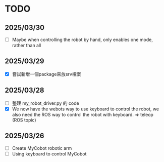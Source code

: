 # TODO

## 2025/03/30
- [ ] Maybe when controlling the robot by hand, only enables one mode, rather than all

## 2025/03/29

- [x] 嘗試新增一個package來放srv檔案

## 2025/03/28

- [ ] 整理 my_robot_driver.py 的 code
- [x] We now have the webots way to use keyboard to control the robot,
        we also need the ROS way to control the robot with keyboard.
        => teleop (ROS topic)

## 2025/03/26

- [ ] Create MyCobot robotic arm
- [ ] Using keyboard to control MyCobot
